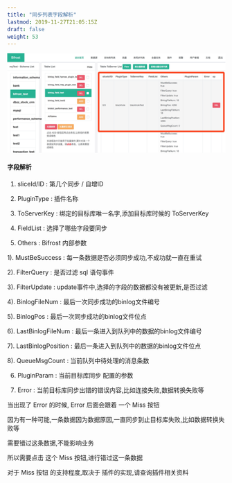```yaml
---
title: "同步列表字段解析"
lastmod: 2019-11-27T21:05:15Z
draft: false
weight: 53
---
```


![image](/images/syncData/tableSync_list_1.jpg)

#### 字段解析

1. sliceId/ID   : 第几个同步 / 自增ID

2. PluginType : 插件名称

3. ToServerKey : 绑定的目标库唯一名字,添加目标库时候的 ToServerKey

4. FieldList : 选择了哪些字段要同步

5. Others : Bifrost 内部参数

1). MustBeSuccess : 每一条数据是否必须同步成功,不成功就一直在重试

2). FilterQuery : 是否过滤 sql 语句事件

3). FilterUpdate : update事件中,选择的字段的数据都没有被更新,是否过滤

4). BinlogFileNum : 最后一次同步成功的binlog文件编号

5). BinlogPos : 最后一次同步成功的binlog文件位点

6). LastBinlogFileNum : 最后一条进入到队列中的数据的binlog文件编号

7). LastBinlogPosition : 最后一条进入到队列中的数据的binlog文件位点

8). QueueMsgCount : 当前队列中待处理的消息条数


6. PluginParam : 当前目标库同步 配置的参数

7. Error : 当前目标库同步出错的错误内容,比如连接失败,数据转换失败等

当出现了 Error 的时候, Error 后面会跟着 一个 Miss 按钮

因为有一种可能,一条数据因为数据原因,一直同步到止目标库失败,比如数据转换失败等

需要错过这条数据,不能影响业务

所以需要点击 这个 Miss 按钮,进行错过这一条数据

对于 Miss 按钮 的支持程度,取决于 插件的实现,请查询插件相关资料